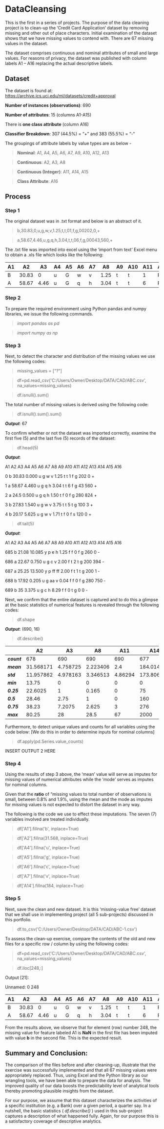 # DataCleansing
This is the first in a series of projects. The purpose of the data cleaning project is to clean-up the ‘Credit Card Application’ dataset by removing missing and other out of place characters. Initial examination of the dataset shows that we have missing values to contend with. There are 67 missing values in the dataset.

The dataset comprises continuous and nominal attributes of small and large values. For reasons of privacy, the dataset was published with column labels A1 – A16 replacing the actual descriptive labels.


## Dataset
The dataset is found at: https://archive.ics.uci.edu/ml/datasets/credit+approval 

**Number of instances (observations)**: 690

**Number of attributes**: 15 (columns A1-A15)

There is **one class attribute** (column A16) 

**Classifier Breakdown**: 307 (44.5%) =  “+” and 383 (55.5%) = “-“


The groupings of attribute labels by value types are as below - 

>  **Nominal**:              A1, A4, A5, A6, A7, A9, A10, A12, A13
  
>  **Continuous**:           A2, A3, A8
  
>  **Continuous (Integer)**: A11, A14, A15
  
>  **Class Attribute**:      A16


## Process

### Step 1

The original dataset was in .txt format and below is an abstract of it.

> b,30.83,0,u,g,w,v,1.25,t,t,01,f,g,00202,0,+

> a,58.67,4.46,u,g,q,h,3.04,t,t,06,f,g,00043,560,+

The .txt file was imported into excel using the ‘import from text’ Excel menu to obtain a .xls file which looks like the following:

| A1 | A2 | A3 | A4 | A5 | A6 | A7 | A8 | A9 | A10 | A11 | A12 | A13 | A14 | A15 | A16
| --- | --- | --- | --- | --- | --- | --- | --- | --- | --- | --- | --- | --- | --- | --- | --- |
| B | 30.83 | 0 | u | G | w | v | 1.25 | t | t | 1 | F | g | 202 | 0 | + |
| A | 58.67 | 4.46 | u | G | q | h | 3.04 | t | t | 6 | F | g | 43 | 560 | + |


### Step 2
To prepare the required environment using Python pandas and numpy libraries, we issue the following commands.

> *import pandas as pd*

> *import numpy as np*

### Step 3
Next, to detect the character and distribution of the missing values we use the following codes:

> missing_values = ["?"]

> df=pd.read_csv('C:/Users/Owner/Desktop/DATA/CAD/ABC.csv', na_values=missing_values)

> df.isnull().sum()

The total number of missing values is derived using the following code:

> df.isnull().sum().sum()

**_Output_**: 67

To confirm whether or not the dataset was imported correctly, examine the first five (5) and the last five (5) records of the dataset:

> df.head(5)

**_Output_**:

A1 A2 A3 A4 A5 A6 A7 A8 A9 A10 A11 A12 A13 A14 A15 A16

0 b 30.83 0.000 u g w v 1.25 t t 1 f g 202 0 +

1 a 58.67 4.460 u g q h 3.04 t t 6 f g 43 560 +

2 a 24.5 0.500 u g q h 1.50 t f 0 f g 280 824 +

3 b 27.83 1.540 u g w v 3.75 t t 5 t g 100 3 +

4 b 20.17 5.625 u g w v 1.71 t f 0 f s 120 0 +

> df.tail(5)

**_Output_**:

A1 A2 A3 A4 A5 A6 A7 A8 A9 A10 A11 A12 A13 A14 A15 A16

685 b 21.08 10.085 y p e h 1.25 f f 0 f g 260 0 -

686 a 22.67 0.750 u g c v 2.00 f t 2 t g 200 394 -

687 a 25.25 13.500 y p ff ff 2.00 f t 1 t g 200 1 -

688 b 17.92 0.205 u g aa v 0.04 f f 0 f g 280 750 -

689 b 35 3.375 u g c h 8.29 f f 0 t g 0 0 -

Next, we confirm that the entire dataset is captured and to do this a glimpse at the basic statistics of numerical features is revealed through the following codes:

> df.shape

**_Output_**: (690, 16)

> df.describe()

| 	| A2	| A3	| A8	| A11	| A14	| A15 |
| ---	| ---	| ---	| ---	| ---	| ---	| --- |
| **_count_**	| 678	| 690	| 690	| 690	| 677	| 690 |
| **_mean_**	| 31.568171	| 4.758725	| 2.223406	| 2.4	| 184.014771	| 1017.385507 |
| **_std_**	| 11.957862	| 4.978163	| 3.346513	| 4.86294	| 173.806768	| 5210.102598 |
| **_min_**	| 13.75	| 0	| 0	| 0	| 0	| 0 |
| **_0.25_**	| 22.6025	| 1	| 0.165	| 0	| 75	| 0 |
| **_0.5_**	| 28.46	| 2.75	| 1	| 0	| 160	| 5 |
| **_0.75_**	| 38.23	| 7.2075	| 2.625	| 3	| 276	| 395.5 |
| **_max_**	| 80.25	| 28	| 28.5	| 67	| 2000	| 100000 |


Furthermore, to detect unique values and counts for all variables using the code below: 
[We do this in order to determine inputs for nominal columns]

> df.apply(pd.Series.value_counts) 

INSERT OUTPUT 2 HERE

### Step 4
Using the results of step 3 above, the ‘mean’ value will serve as imputes for missing values of numerical attributes while the ‘mode’ serves as imputes for nominal columns.

Given that the **ratio** of “missing values to total number of observations is small, between 0.8% and 1.9%, using the mean and the mode as imputes for missing values is not expected to distort the dataset in any way.

The following is the code we use to effect these imputations. The seven (7) variables involved are treated individually.

> df['A1'].fillna('b', inplace=True)

> df['A2'].fillna(31.568, inplace=True)

> df['A4'].fillna('u', inplace=True)

> df['A5'].fillna('g', inplace=True)

> df['A6'].fillna('c', inplace=True)

> df['A7'].fillna('v', inplace=True)

> df['A14'].fillna(184, inplace=True)

### Step 5
Next, save the clean and new dataset. It is this ‘missing-value free’ dataset that we shall use in implementing project (all 5 sub-projects) discussed in this portfolio.

> df.to_csv('C:/Users/Owner/Desktop/DATA/CAD/ABC-1.csv')

To assess the clean-up exercise, compare the contents of the old and new files for a specific row / column by using the following codes:

> df=pd.read_csv('C:/Users/Owner/Desktop/DATA/CAD/ABC.csv', na_values=missing_values)

> df.iloc[248,:]

Output [21]:

Unnamed: 0 248 

| A1 | A2 | A3 | A4 | A5 | A6 | A7 | A8 | A9 | A10 | A11 | A12 | A13 | A14 | A15 | A16
| --- | --- | --- | --- | --- | --- | --- | --- | --- | --- | --- | --- | --- | --- | --- | --- |
| B | 30.83 | 0 | u | G | w | v | 1.25 | t | t | 1 | F | g | 202 | 0 | + |
| A | 58.67 | 4.46 | u | G | q | h | 3.04 | t | t | 6 | F | g | 43 | 560 | + |


From the results above, we observe that for element (row) number 248, the missing value for feature labeled A1 is **NaN** in the first file has been imputed with value **b** in the second file. This is the expected result.

## Summary and Conclusion:

The comparison of the files before and after cleaning-up, illustrate that the exercise was successfully implemented and that all 67 missing values were appropriately replaced. Thus, using Excel and the Python library as our wrangling tools, we have been able to prepare the data for analysis. The improved quality of our data boosts the predictability level of analytical tools thereby promoting plausible insights from the dataset.

For our purpose, we assume that this dataset characterizes the activities of a specific institution (e.g. a Bank) over a given period, a quarter say. In a nutshell, the basic statistics ( *df.describe()* ) used in this sub-project captures a description of what happened fully. Again, for our purpose this is a satisfactory coverage of descriptive analytics. 
